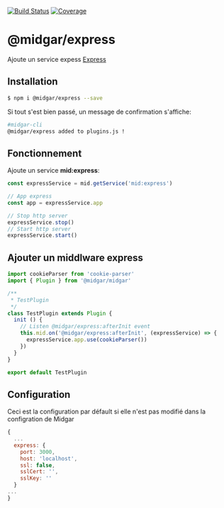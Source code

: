 [![Build Status](https://drone.midgar.io/api/badges/Midgar/express/status.svg)](https://drone.midgar.io/Midgar/express)
[![Coverage](https://sonar.midgar.io/api/project_badges/measure?project=Midgar%3Aexpress&metric=coverage)](https://sonar.midgar.io/dashboard?id=Midgar%3Aexpress)

# @midgar/express

Ajoute un service expess [Express](https://expressjs.com/)

## Installation

```sh
$ npm i @midgar/express --save
```

Si tout s'est bien passé, un message de confirmation s'affiche:
```sh
#midgar-cli
@midgar/express added to plugins.js !
```

## Fonctionnement
Ajoute un service **mid:express**:
```js
const expressService = mid.getService('mid:express')

// App express
const app = expressService.app

// Stop http server
expressService.stop()
// Start http server
expressService.start()
```

## Ajouter un middlware express
```js
import cookieParser from 'cookie-parser'
import { Plugin } from '@midgar/midgar'

/**
 * TestPlugin
 */
class TestPlugin extends Plugin {
  init () {
    // Listen @midgar/express:afterInit event
    this.mid.on('@midgar/express:afterInit', (expressService) => {
      expressService.app.use(cookieParser())
    })
  }
}

export default TestPlugin
```


## Configuration
Ceci est la configuration par défault si elle n'est pas modifié dans la configration de Midgar
```js
{
  ...
  express: {
    port: 3000,
    host: 'localhost',
    ssl: false,
    sslCert: '',
    sslKey: ''
  }
...
}

```